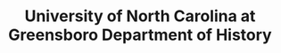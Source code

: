 ---
layout: repo
title: "University of North Carolina at Greensboro Department of History"
id: 5312
permalink: repos/5312/
---